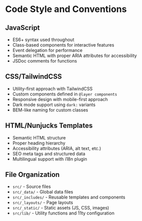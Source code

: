 # Code Style and Conventions

## JavaScript
- ES6+ syntax used throughout
- Class-based components for interactive features
- Event delegation for performance
- Semantic HTML with proper ARIA attributes for accessibility
- JSDoc comments for functions

## CSS/TailwindCSS
- Utility-first approach with TailwindCSS
- Custom components defined in `@layer components`
- Responsive design with mobile-first approach
- Dark mode support using `dark:` variants
- BEM-like naming for custom classes

## HTML/Nunjucks Templates
- Semantic HTML structure
- Proper heading hierarchy
- Accessibility attributes (ARIA, alt text, etc.)
- SEO meta tags and structured data
- Multilingual support with i18n plugin

## File Organization
- `src/` - Source files
- `src/_data/` - Global data files
- `src/_includes/` - Reusable templates and components
- `src/_layouts/` - Page layouts
- `src/_static/` - Static assets (JS, CSS, images)
- `src/lib/` - Utility functions and 11ty configuration
